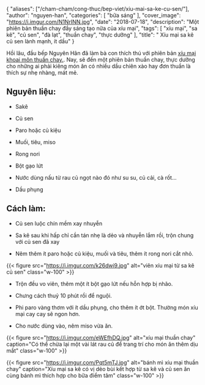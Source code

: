 
{
    "aliases": ["/cham-cham/cong-thuc/bep-viet/xiu-mai-sa-ke-cu-sen/"],
   "author": "nguyen-han",
   "categories": [
      "bữa sáng"
   ],
   "cover_image": "https://i.imgur.com/N1NrINN.jpg",
   "date": "2018-07-18",
   "description": "Một phiên bản thuần chay đầy sáng tạo nữa của xíu mại",
   "tags": [
            "xíu mại", "sa kê", "củ sen", "đà lạt", "thuần chay", "thực dưỡng"
   ],
   "title": " Xíu mại sa kê củ sen lành mạnh, ít dầu"
}

Hồi lâu, đầu bếp Nguyên Hân đã làm bà con thích thú với phiên bản [xíu mại khoai môn thuần chay.](http://coachnamphuong.com/cham-cham/cong-thuc/bep-viet/xiu-mai-khoai-mon-thuan-chay/). Nay, sẽ đến một phiên bản thuần chay, thực dưỡng cho những ai phải kiêng món ăn có nhiều dầu chiên xào hay đơn thuần là thích sự nhẹ nhàng, mát mẻ.

## Nguyên liệu:

- Sakê

- Củ sen

- Paro hoặc củ kiệu

- Muối, tiêu, miso

- Rong nori

- Bột gạo lứt

- Nước dùng nấu từ rau củ ngọt nào đó như su su, củ cải, cà rốt...

- Dầu phụng



## Cách làm:

- Củ sen luộc chín mềm xay nhuyễn

- Sa kê sau khi hấp chỉ cần tán nhẹ là dẻo và nhuyễn lắm rồi, trộn chung với củ sen đã xay

- Nêm thêm ít paro hoặc củ kiệu, muối và tiêu, thêm ít rong nori cắt nhỏ.

{{< figure src="https://i.imgur.com/k26dwi9.jpg" alt="viên xíu mại từ sa kê củ sen" class="w-100" >}}

- Trộn đều vo viên, thêm một ít bột gạo lứt nếu hỗn hợp bị nhão.

- Chưng cách thuỷ 10 phút rồi để nguội.

- Phi paro vàng thơm với ít dầu phụng, cho thêm ít ớt bột. Thường món xíu mại cay cay sẽ ngon hơn.

- Cho nước dùng vào, nêm miso vừa ăn.


{{< figure src="https://i.imgur.com/eWEfhDQ.jpg" alt="xíu mại thuần chay" caption="Có thể chừa lại một vài lát rau củ để trang trí cho món ăn thêm dịu mắt" class="w-100" >}}

{{< figure src="https://i.imgur.com/Pqt5mTJ.jpg" alt="bánh mì xíu mại thuần chay" caption="Xíu mại sa kê có vị dẻo bùi kết hợp từ sa kê và củ sen ăn cùng bánh mì thích hợp cho bữa điểm tâm" class="w-100" >}}
